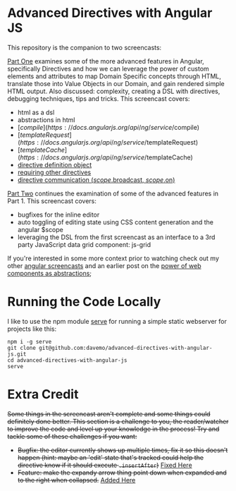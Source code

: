 # Advanced Directives with Angular JS

This repository is the companion to two screencasts:

[Part One](https://www.youtube.com/watch?v=Ty8XcASK9js) examines some of the more advanced features in Angular, specifically Directives and how we can leverage the power of custom elements and attributes to map Domain Specific concepts through HTML, translate those into Value Objects in our Domain, and gain rendered simple HTML output. Also discussed: complexity, creating a DSL with directives, debugging techniques, tips and tricks. This screencast covers:

* html as a dsl
* abstractions in html
* [$compile](https://docs.angularjs.org/api/ng/service/$compile)
* [$templateRequest](https://docs.angularjs.org/api/ng/service/$templateRequest)
* [$templateCache](https://docs.angularjs.org/api/ng/service/$templateCache)
* [directive definition object](https://docs.angularjs.org/api/ng/service/$compile#directive-definition-object)
* [requiring other directives](https://docs.angularjs.org/api/ng/service/$compile#-require-)
* [directive communication ($scope.$broadcast, $scope.$on)](https://docs.angularjs.org/guide/scope#scope-events-propagation)

[Part Two](https://www.youtube.com/watch?v=4zG8SfucUzg) continues the examination of some of the advanced features in Part 1. This screencast covers:

* bugfixes for the inline editor
* auto toggling of editing state using CSS content generation and the angular $scope
* leveraging the DSL from the first screencast as an interface to a 3rd party JavaScript data grid component: js-grid

If you're interested in some more context prior to watching check out my other [angular screencasts](http://www.youtube.com/user/vidjadavemo/videos) and an earlier post on the [power of web components as abstractions](http://blog.testdouble.com/posts/2013-06-26-what-polymer-and-angular-tell-us-about-the-future-success-of-the-web-platform-and-javascript-frameworks.html); 


# Running the Code Locally

I like to use the npm module [serve]() for running a simple static webserver for projects like this:

```shell
npm i -g serve
git clone git@github.com:davemo/advanced-directives-with-angular-js.git
cd advanced-directives-with-angular-js
serve
```

# Extra Credit

~~Some things in the screencast aren't complete and some things could definitely done better. This section is a challenge to you, the reader/watcher to improve the code and level up your knowledge in the process! Try and tackle some of these challenges if you want:~~

* ~~Bugfix: the editor currently shows up multiple times, fix it so this doesn't happen (hint: maybe an 'edit' state that's tracked could help the directive know if it should execute `.insertAfter`)~~ [Fixed Here](https://github.com/davemo/advanced-directives-with-angular-js/commit/4efc9edfacc3cee791f155d52bf517a7ab251586)
* ~~Feature: make the expandy arrow thing point down when expanded and to the right when collapsed.~~ [Added Here](https://github.com/davemo/advanced-directives-with-angular-js/commit/2f046f51dda4b54891353b7ec047b3a6e381792d)

